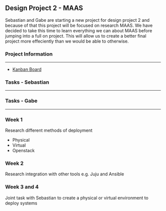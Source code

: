 ## Design Project 2 - MAAS
Sebastian and Gabe are starting a new project for design project 2 and because of that this project will be focused on research MAAS. We have decided to take this time to learn everything we can about MAAS before jumping into a full on project. This will allow us to create a better final project more effeciently than we would be able to otherwise. 

### Project Information
----
* [Kanban Board](https://github.com/users/smeredith116001/projects/2/views/1)
### Tasks - Sebastian
---

### Tasks - Gabe
---

### Week 1
Research different methods of deployment

* Physical
* Virtual
* Openstack

### Week 2  
Research integration with other tools e.g. Juju and Ansible

### Week 3 and 4
Joint task with Sebastian to create a physical or virtual environment to deploy systems

